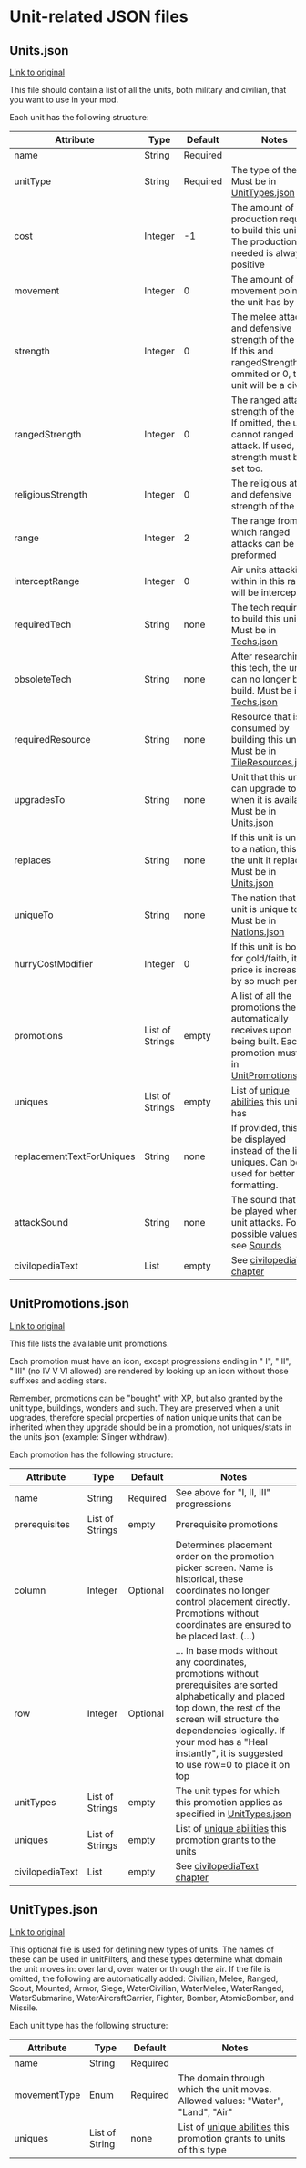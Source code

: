 # Unit-related JSON files

## Units.json

[Link to original](https://github.com/yairm210/Unciv/blob/master/android/assets/jsons/Civ%20V%20-%20Gods%20%26%20Kings/Units.json)

This file should contain a list of all the units, both military and civilian, that you want to use in your mod.

Each unit has the following structure:

| Attribute | Type | Default | Notes |
| --------- | ---- | ------- | ----- |
| name | String | Required | |
| unitType | String | Required | The type of the unit. Must be in [UnitTypes.json](#unittypesjson) |
| cost | Integer | -1 | The amount of production required to build this unit. The production needed is always positive |
| movement | Integer | 0 | The amount of movement points the unit has by |
| strength | Integer | 0 | The melee attack and defensive strength of the unit. If this and rangedStrength are ommited or 0, the unit will be a civilian |
| rangedStrength | Integer | 0 | The ranged attack strength of the unit. If omitted, the unit cannot ranged attack. If used, strength must be set too. |
| religiousStrength | Integer | 0 | The religious attack and defensive strength of the unit |
| range | Integer | 2 | The range from which ranged attacks can be preformed |
| interceptRange | Integer | 0 | Air units attacking within in this range will be intercepted |
| requiredTech | String | none | The tech required to build this unit. Must be in [Techs.json](2-Civilization-related-JSON-files.md#techsjson) |
| obsoleteTech | String | none | After researching this tech, the unit can no longer be build. Must be in [Techs.json](2-Civilization-related-JSON-files.md#techsjson) |
| requiredResource | String | none | Resource that is consumed by building this unit. Must be in [TileResources.json](3-Map-related-JSON-files.md#tileresourcesjson) |
| upgradesTo | String | none | Unit that this unit can upgrade to when it is available. Must be in [Units.json](#unitsjson) |
| replaces | String | none | If this unit is unique to a nation, this is the unit it replaces. Must be in [Units.json](#unitsjson) |
| uniqueTo | String | none | The nation that this unit is unique to. Must be in [Nations.json](2-Civilization-related-JSON-files.md#nationsjson) |
| hurryCostModifier | Integer | 0 | If this unit is bought for gold/faith, it's price is increased by so much percent |
| promotions | List of Strings | empty | A list of all the promotions the unit automatically receives upon being built. Each promotion must be in [UnitPromotions.json](#unitpromotionsjson) |
| uniques | List of Strings | empty | List of [unique abilities](../uniques) this unit has |
| replacementTextForUniques | String | none | If provided, this will be displayed instead of the list of uniques. Can be used for better formatting. |
| attackSound | String | none | The sound that is to be played when this unit attacks. For possible values, see [Sounds](../Images-and-Audio.md#sounds)
| civilopediaText | List | empty | See [civilopediaText chapter](5-Miscellaneous-JSON-files.md#civilopedia-text) |

## UnitPromotions.json

[Link to original](https://github.com/yairm210/Unciv/blob/master/android/assets/jsons/Civ%20V%20-%20Gods%20%26%20Kings/UnitPromotions.json)

This file lists the available unit promotions.

Each promotion must have an icon, except progressions ending in " I", " II", " III" (no IV V VI allowed) are rendered by looking up an icon without those suffixes and adding stars.

Remember, promotions can be "bought" with XP, but also granted by the unit type, buildings, wonders and such. They are preserved when a unit upgrades, therefore special properties of nation unique units that can be inherited when they upgrade should be in a promotion, not uniques/stats in the units json (example: Slinger withdraw).

Each promotion has the following structure:

| Attribute | Type | Default | Notes |
| --------- | ---- | ------- | ----- |
| name | String | Required | See above for "I, II, III" progressions |
| prerequisites | List of Strings | empty | Prerequisite promotions |
| column | Integer | Optional | Determines placement order on the promotion picker screen. Name is historical, these coordinates no longer control placement directly. Promotions without coordinates are ensured to be placed last. (…) |
| row | Integer | Optional | … In base mods without any coordinates, promotions without prerequisites are sorted alphabetically and placed top down, the rest of the screen will structure the dependencies logically. If your mod has a "Heal instantly", it is suggested to use row=0 to place it on top |
| unitTypes | List of Strings | empty | The unit types for which this promotion applies as specified in [UnitTypes.json](#unittypesjson) |
| uniques | List of Strings | empty | List of [unique abilities](../uniques.md) this promotion grants to the units |
| civilopediaText | List | empty | See [civilopediaText chapter](5-Miscellaneous-JSON-files.md#civilopedia-text) |

## UnitTypes.json

[Link to original](https://github.com/yairm210/Unciv/blob/master/android/assets/jsons/Civ%20V%20-%20Gods%20%26%20Kings/UnitTypes.json)

This optional file is used for defining new types of units. The names of these can be used in unitFilters, and these types determine what domain the unit moves in: over land, over water or through the air. If the file is omitted, the following are automatically added:
Civilian, Melee, Ranged, Scout, Mounted, Armor, Siege, WaterCivilian, WaterMelee, WaterRanged, WaterSubmarine, WaterAircraftCarrier, Fighter, Bomber, AtomicBomber, and Missile.

Each unit type has the following structure:

| Attribute | Type | Default | Notes |
| --------- | ---- | ------- | ----- |
| name | String | Required | |
| movementType | Enum | Required | The domain through which the unit moves. Allowed values: "Water", "Land", "Air" |
| uniques | List of String | none | List of [unique abilities](../uniques.md) this promotion grants to units of this type |
